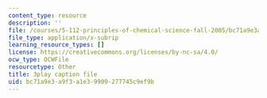 ```yaml
---
content_type: resource
description: ''
file: /courses/5-112-principles-of-chemical-science-fall-2005/bc71a9e3a9f3a1e39909277745c9ef9b_dxR06Mi8ExI.srt
file_type: application/x-subrip
learning_resource_types: []
license: https://creativecommons.org/licenses/by-nc-sa/4.0/
ocw_type: OCWFile
resourcetype: Other
title: 3play caption file
uid: bc71a9e3-a9f3-a1e3-9909-277745c9ef9b
---
```

